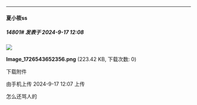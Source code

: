 ﻿*****

####  夏小筱ss  
##### 14801#       发表于 2024-9-17 12:08

<img src="https://img.saraba1st.com/forum/202409/17/120756eqqq9m5ru2x59o97.png" referrerpolicy="no-referrer">

<strong>Image_1726543652356.png</strong> (223.42 KB, 下载次数: 0)

下载附件

由手机上传
2024-9-17 12:07 上传

怎么还骂人的

